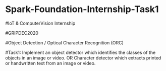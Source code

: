 # Spark-Foundation-Internship-Task1
#IoT & ComputerVision Internship

#GRIPDEC2020

#Object Detection / Optical Character Recognition (ORC)

#Task1: Implement an object detector which identifies the classes of the objects in
an image or video. OR
Character detector which extracts printed or handwritten text from an
image or video.
